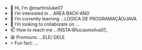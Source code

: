 - 👋 Hi, I’m @martinsluke07
- 👀 I’m interested in .. AREA BACK-AND
- 🌱 I’m currently learning ...LOGICA DE PROGRAMAÇÃO/JAVA
- 💞️ I’m looking to collaborate on ...
- 📫 How to reach me ...INSTA:@lucasmsilva07_
- 😄 Pronouns: ...ELE/ DELE
- ⚡ Fun fact: ...

<!---
martinsluke07/martinsluke07 is a ✨ special ✨ repository because its `README.md` (this file) appears on your GitHub profile.
You can click the Preview link to take a look at your changes.
--->
